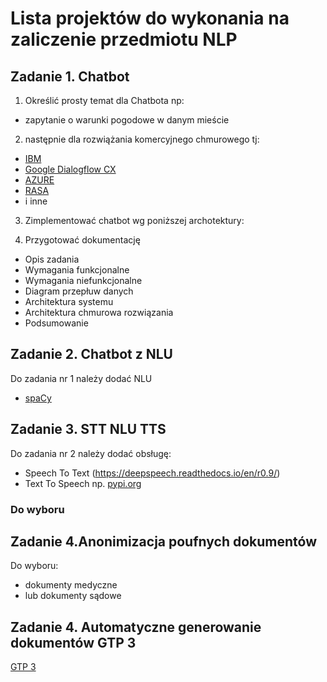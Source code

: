 # Lista projektów do wykonania na zaliczenie przedmiotu NLP

## Zadanie 1. Chatbot 

1) Określić prosty temat dla Chatbota np:
- zapytanie o warunki pogodowe w danym mieście
2) następnie dla rozwiążania komercyjnego chmurowego tj:
- [IBM](https://www.ibm.com/watson/how-to-build-a-chatbot)
- [Google Dialogflow CX](https://dialogflow.cloud.google.com/cx/projects) 
- [AZURE](https://azure.microsoft.com/pl-pl/services/bot-services/#features)
- [RASA](https://rasa.com/)
- i inne
3) Zimplementować chatbot wg poniższej archotektury:

4) Przygotować dokumentację
- Opis zadania
- Wymagania funkcjonalne
- Wymagania niefunkcjonalne
- Diagram przepłuw danych 
- Architektura systemu
- Architektura chmurowa rozwiązania
- Podsumowanie

## Zadanie 2. Chatbot z NLU

Do zadania nr 1 należy dodać NLU
- [spaCy](https://spacy.io/)

## Zadanie 3. STT NLU TTS

Do zadania nr 2 należy dodać obsługę:
- Speech To Text (https://deepspeech.readthedocs.io/en/r0.9/)
- Text To Speech np. [pypi.org](https://pypi.org/project/pyttsx3/)

### Do wyboru

## Zadanie 4.Anonimizacja poufnych dokumentów

Do wyboru:
- dokumenty medyczne
- lub dokumenty sądowe


## Zadanie 4. Automatyczne generowanie dokumentów GTP 3

[GTP 3](https://gpt3examples.com/)

